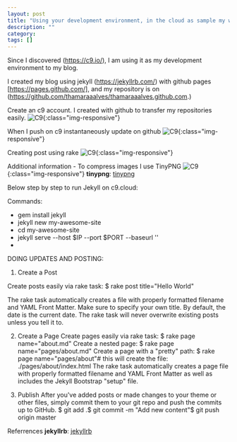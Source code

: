 ```yaml
---
layout: post
title: "Using your development environment, in the cloud as sample my website "
description: ""
category: 
tags: []
---
```


Since I discovered (https://c9.io/), I am using it as my development environment to my blog.

I created my blog using jekyll (https://jekyllrb.com/) with github pages [https://pages.github.com/], and
my repository is on (https://github.com/thamaraaalves/thamaraaalves.github.com.)

Create an c9 account. I created with github to transfer my repositories easily. 
![C9](/classets/img/c9_root.png){:class="img-responsive"}

When I push on c9 instantaneously update on github 
![C9](/classets/img/github_master_branch.png){:class="img-responsive"}

Creating post using rake
![C9](/classets/img/creating_post_rake.png){:class="img-responsive"}

Additional information - To compress images I use TinyPNG
![C9](/classets//img/compress_images_tinypng.png){:class="img-responsive"}
**tinypng**: [tinypng]( https://tinypng.com/)  

Below step by step to run Jekyll on c9.cloud:

Commands:
- gem install jekyll
- jekyll new my-awesome-site
- cd my-awesome-site
- jekyll serve --host $IP --port $PORT --baseurl ''
- 

DOING UPDATES AND POSTING:

1. Create a Post

Create posts easily via rake task:
$ rake post title="Hello World"

The rake task automatically creates a file with properly formatted filename and YAML Front Matter. Make sure to specify your own title. By default, the date is the current date.
The rake task will never overwrite existing posts unless you tell it to.

2. Create a Page
Create pages easily via rake task:
$ rake page name="about.md"
Create a nested page:
$ rake page name="pages/about.md"
Create a page with a "pretty" path:
$ rake page name="pages/about"# this will create the file: ./pages/about/index.html
The rake task automatically creates a page file with properly formatted filename and YAML Front Matter as well as includes the Jekyll Bootstrap "setup" file.

3. Publish
After you've added posts or made changes to your theme or other files, simply commit them to your git repo and push the commits up to GitHub.
$ git add .$ git commit -m "Add new content"$ git push origin master


Referrences
**jekyllrb**: [jekyllrb](https://jekyllrb.com/docs/github-pages/)